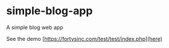 # simple-blog-app
A simple blog web app

See the demo [https://fortysinc.com/test/test/index.php](here)

